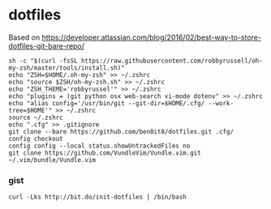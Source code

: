 # dotfiles

Based on https://developer.atlassian.com/blog/2016/02/best-way-to-store-dotfiles-git-bare-repo/

```
sh -c "$(curl -fsSL https://raw.githubusercontent.com/robbyrussell/oh-my-zsh/master/tools/install.sh)"
echo "ZSH=$HOME/.oh-my-zsh" >> ~/.zshrc
echo "source $ZSH/oh-my-zsh.sh" >> ~/.zshrc
echo "ZSH_THEME='robbyrussel'" >> ~/.zshrc
echo "plugins = (git python osx web-search vi-mode dotenv" >> ~/.zshrc
echo "alias config='/usr/bin/git --git-dir=$HOME/.cfg/ --work-tree=$HOME'" >> ~/.zshrc
source ~/.zshrc
echo ".cfg" >> .gitignore
git clone --bare https://github.com/ben0it8/dotfiles.git .cfg/
config checkout
config config --local status.showUntrackedFiles no
git clone https://github.com/VundleVim/Vundle.vim.git ~/.vim/bundle/Vundle.vim
```
### gist
```
curl -Lks http://bit.do/init-dotfiles | /bin/bash
```
